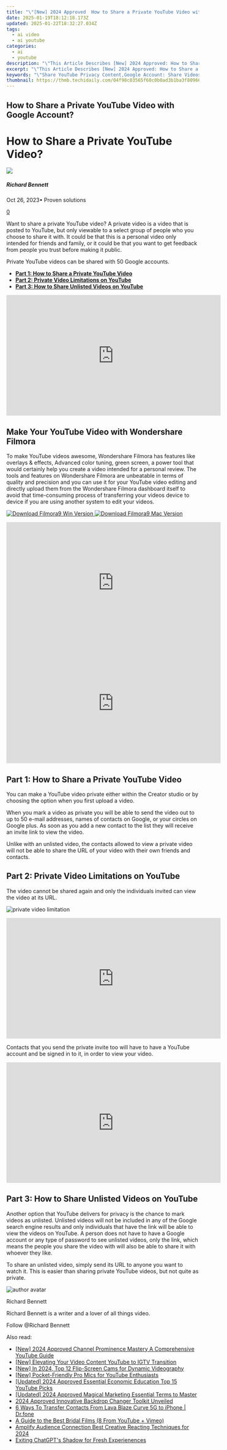 ```yaml
---
title: "\"[New] 2024 Approved  How to Share a Private YouTube Video with Google Account?\""
date: 2025-01-19T18:12:18.173Z
updated: 2025-01-22T18:32:27.034Z
tags:
  - ai video
  - ai youtube
categories:
  - ai
  - youtube
description: "\"This Article Describes [New] 2024 Approved: How to Share a Private YouTube Video with Google Account?\""
excerpt: "\"This Article Describes [New] 2024 Approved: How to Share a Private YouTube Video with Google Account?\""
keywords: "\"Share YouTube Privacy Content,Google Account: Share Videos,Sharing YouTube Securely,Accessing YouTube via Google,Private Video on Google,YouTube to Google Sharing,Google Integration: YouTube\""
thumbnail: https://thmb.techidaily.com/04f98c03565f60c0b0ad3b1ba3f80966cc746c43e46cf7809dfb5c690e2c4abe.jpg
---
```


## How to Share a Private YouTube Video with Google Account?

# How to Share a Private YouTube Video?

![](https://images.wondershare.com/filmora/article-images/richard-bennett.jpg)

##### Richard Bennett

 Oct 26, 2023• Proven solutions

[0](#commentsBoxSeoTemplate)

Want to share a private YouTube video? A private video is a video that is posted to YouTube, but only viewable to a select group of people who you choose to share it with. It could be that this is a personal video only intended for friends and family, or it could be that you want to get feedback from people you trust before making it public.

Private YouTube videos can be shared with 50 Google accounts.

* [**Part 1: How to Share a Private YouTube Video**](#share)
* [**Part 2: Private Video Limitations on YouTube**](#limits)
* [**Part 3: How to Share Unlisted Videos on YouTube**](#unlisted)

<!-- affiliate ads begin -->
<iframe width="560" height="315" src="https://www.youtube.com/embed/15TKQ-BOENI?si=Ri4B2AuxAdi0Bglz" title="YouTube video player" frameborder="0" allow="accelerometer; autoplay; clipboard-write; encrypted-media; gyroscope; picture-in-picture; web-share" referrerpolicy="strict-origin-when-cross-origin" allowfullscreen></iframe>
<!-- affiliate ads end -->

## Make Your YouTube Video with Wondershare Filmora

To make YouTube videos awesome, Wondershare Filmora has features like overlays & effects, Advanced color tuning, green screen, a power tool that would certainly help you create a video intended for a personal review. The tools and features on Wondershare Filmora are unbeatable in terms of quality and precision and you can use it for your YouTube video editing and directly upload them from the Wondershare Filmora dashboard itself to avoid that time-consuming process of transferring your videos device to device if you are using another system to edit your videos.

[![Download Filmora9 Win Version](https://images.wondershare.com/filmora/guide/download-btn-win.jpg) ](https://tools.techidaily.com/wondershare/filmora/download/) [![Download Filmora9 Mac Version](https://images.wondershare.com/filmora/guide/download-btn-mac.jpg) ](https://tools.techidaily.com/wondershare/filmora/download/)

<!-- affiliate ads begin -->
<iframe width="560" height="315" src="https://www.youtube.com/embed/c17xsnbinCQ?si=xHKslFgC3QbxY4qW" title="YouTube video player" frameborder="0" allow="accelerometer; autoplay; clipboard-write; encrypted-media; gyroscope; picture-in-picture; web-share" referrerpolicy="strict-origin-when-cross-origin" allowfullscreen></iframe>
<!-- affiliate ads end -->

<!-- affiliate ads begin -->
<iframe width="560" height="315" src="https://www.youtube.com/embed/HaM818fFKXQ?si=ZZLA4lFSHSgCpSE0" title="YouTube video player" frameborder="0" allow="accelerometer; autoplay; clipboard-write; encrypted-media; gyroscope; picture-in-picture; web-share" referrerpolicy="strict-origin-when-cross-origin" allowfullscreen></iframe>
<!-- affiliate ads end -->

## **Part 1: How to Share a Private YouTube Video**

You can make a YouTube video private either within the Creator studio or by choosing the option when you first upload a video.

When you mark a video as private you will be able to send the video out to up to 50 e-mail addresses, names of contacts on Google, or your circles on Google plus. As soon as you add a new contact to the list they will receive an invite link to view the video.

Unlike with an unlisted video, the contacts allowed to view a private video will not be able to share the URL of your video with their own friends and contacts.

## **Part 2: Private Video Limitations on YouTube**

The video cannot be shared again and only the individuals invited can view the video at its URL.

 ![private video limitation](https://images.wondershare.com/filmora/article-images/private-video-limitation.gif)

<!-- affiliate ads begin -->
<iframe width="560" height="315" src="https://www.youtube.com/embed/nWu29cqFjZA?si=TNZyCbPq68PQ0JIb" title="YouTube video player" frameborder="0" allow="accelerometer; autoplay; clipboard-write; encrypted-media; gyroscope; picture-in-picture; web-share" referrerpolicy="strict-origin-when-cross-origin" allowfullscreen></iframe>
<!-- affiliate ads end -->

 Contacts that you send the private invite too will have to have a YouTube account and be signed in to it, in order to view your video.

<!-- affiliate ads begin -->
<iframe width="560" height="315" src="https://www.youtube.com/embed/kZVDkvMZvP4?si=xAugrCf-Ud6EMMpm" title="YouTube video player" frameborder="0" allow="accelerometer; autoplay; clipboard-write; encrypted-media; gyroscope; picture-in-picture; web-share" referrerpolicy="strict-origin-when-cross-origin" allowfullscreen></iframe>
<!-- affiliate ads end -->

## **Part 3: How to Share Unlisted Videos on YouTube**

Another option that YouTube delivers for privacy is the chance to mark videos as unlisted. Unlisted videos will not be included in any of the Google search engine results and only individuals that have the link will be able to view the videos on YouTube. A person does not have to have a Google account or any type of password to see unlisted videos, only the link, which means the people you share the video with will also be able to share it with whoever they like.

To share an unlisted video, simply send its URL to anyone you want to watch it. This is easier than sharing private YouTube videos, but not quite as private.

![author avatar](https://images.wondershare.com/filmora/article-images/richard-bennett.jpg)

Richard Bennett

Richard Bennett is a writer and a lover of all things video.

Follow @Richard Bennett

<ins class="adsbygoogle"
     style="display:block"
     data-ad-format="autorelaxed"
     data-ad-client="ca-pub-7571918770474297"
     data-ad-slot="1223367746"></ins>

<ins class="adsbygoogle"
     style="display:block"
     data-ad-client="ca-pub-7571918770474297"
     data-ad-slot="8358498916"
     data-ad-format="auto"
     data-full-width-responsive="true"></ins>

<span class="atpl-alsoreadstyle">Also read:</span>
<div><ul>
<li><a href="https://youtube-zero.techidaily.com/024-approved-channel-prominence-mastery-a-comprehensive-youtube-guide/"><u>[New] 2024 Approved Channel Prominence Mastery A Comprehensive YouTube Guide</u></a></li>
<li><a href="https://youtube-webster.techidaily.com/levating-your-video-content-youtube-to-igtv-transition/"><u>[New] Elevating Your Video Content YouTube to IGTV Transition</u></a></li>
<li><a href="https://youtube-blog.techidaily.com/n-2024-top-12-flip-screen-cams-for-dynamic-videography/"><u>[New] In 2024, Top 12 Flip-Screen Cams for Dynamic Videography</u></a></li>
<li><a href="https://youtube-webster.techidaily.com/ocket-friendly-pro-mics-for-youtube-enthusiasts/"><u>[New] Pocket-Friendly Pro Mics for YouTube Enthusiasts</u></a></li>
<li><a href="https://youtube-webster.techidaily.com/ed-2024-approved-essential-economic-education-top-15-youtube-picks/"><u>[Updated] 2024 Approved Essential Economic Education Top 15 YouTube Picks</u></a></li>
<li><a href="https://article-files.techidaily.com/updated-2024-approved-magical-marketing-essential-terms-to-master/"><u>[Updated] 2024 Approved Magical Marketing Essential Terms to Master</u></a></li>
<li><a href="https://fox-hovers.techidaily.com/2024-approved-innovative-backdrop-changer-toolkit-unveiled/"><u>2024 Approved Innovative Backdrop Changer Toolkit Unveiled</u></a></li>
<li><a href="https://blog-min.techidaily.com/6-ways-to-transfer-contacts-from-lava-blaze-curve-5g-to-iphone-drfone-by-drfone-transfer-from-android-transfer-from-android/"><u>6 Ways To Transfer Contacts From Lava Blaze Curve 5G to iPhone | Dr.fone</u></a></li>
<li><a href="https://youtube-webster.techidaily.com/de-to-the-best-bridal-films-8-from-youtube-plus-vimeo/"><u>A Guide to the Best Bridal Films (8 From YouTube + Vimeo)</u></a></li>
<li><a href="https://youtube-webster.techidaily.com/fy-audience-connection-best-creative-reacting-techniques-for-2024/"><u>Amplify Audience Connection Best Creative Reacting Techniques for 2024</u></a></li>
<li><a href="https://tech-savvy.techidaily.com/exiting-chatgpts-shadow-for-fresh-experienences/"><u>Exiting ChatGPT's Shadow for Fresh Experienences</u></a></li>
</ul></div>

